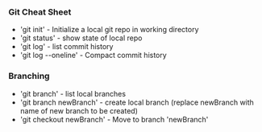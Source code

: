 ### Git Cheat Sheet

* 'git init' - Initialize a local git repo in working directory
* 'git status' - show state of local repo
* 'git log' - list commit history
* 'git log --oneline' - Compact commit history

### Branching
* 'git branch' - list local branches
* 'git branch newBranch' - create local branch (replace newBranch with name of new branch to be created)
* 'git checkout newBranch' - Move to branch 'newBranch'
